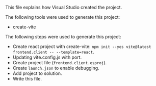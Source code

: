 This file explains how Visual Studio created the project.

The following tools were used to generate this project:
- create-vite

The following steps were used to generate this project:
- Create react project with create-vite: `npm init --yes vite@latest frontend.client -- --template=react`.
- Updating vite.config.js with port.
- Create project file (`frontend.client.esproj`).
- Create `launch.json` to enable debugging.
- Add project to solution.
- Write this file.
